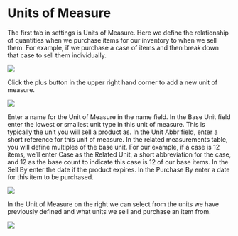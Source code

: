# Units of Measure

The first tab in settings is Units of Measure. Here we define the relationship of quantities when we purchase items for our inventory to when we sell them. For example, if we purchase a case of items and then break down that case to sell them individually.

![](https://cdn.realsgii2.dev/wise-software-docs/image_3.7f32d24f.png)

Click the plus button in the upper right hand corner to add a new unit of measure.

![](https://cdn.realsgii2.dev/wise-software-docs/image_4.520a6d11.png)

Enter a name for the Unit of Measure in the name field. In the Base Unit field enter the lowest or smallest unit type in this unit of measure. This is typically the unit you will sell a product as. In the Unit Abbr field, enter a short reference for this unit of measure. In the related measurements table, you will define multiples of the base unit. For our example, if a case is 12 items, we’ll enter Case as the Related Unit, a short abbreviation for the case, and 12 as the base count to indicate this case is 12 of our base items. In the Sell By enter the date if the product expires. In the Purchase By enter a date for this item to be purchased.

![](https://cdn.realsgii2.dev/wise-software-docs/image_5.b38b1441.png)

In the Unit of Measure on the right we can select from the units we have previously defined and what units we sell and purchase an item from.

![](https://cdn.realsgii2.dev/wise-software-docs/image_6.67e14ede.png)

